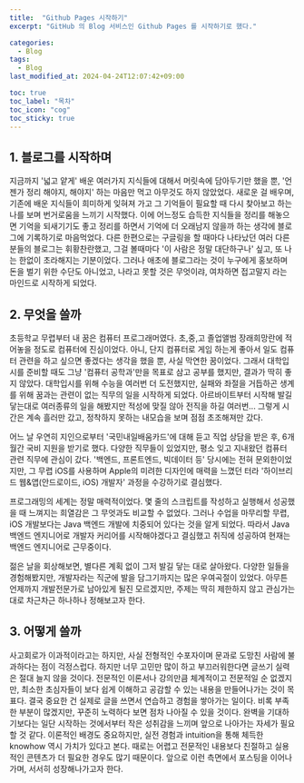 ```yaml
---
title:  "Github Pages 시작하기"
excerpt: "GitHub 의 Blog 서비스인 Github Pages 를 시작하기로 했다."

categories:
  - Blog
tags:
  - Blog
last_modified_at: 2024-04-24T12:07:42+09:00

toc: true
toc_label: "목차"
toc_icon: "cog"
toc_sticky: true
---
```


## 1. 블로그를 시작하며
지금까지 '넓고 얕게' 배운 여러가지 지식들에 대해서 머릿속에 담아두기만 했을 뿐, '언젠가 정리 해야지, 해야지'
하는 마음만 먹고 아무것도 하지 않았었다. 새로운 걸 배우며, 기존에 배운 지식들이 희미하게 잊혀져 가고 그 기억들이
필요할 때 다시 찾아보고 하는 나를 보며 번거로움을 느끼기 시작했다. 이에 어느정도 습득한 지식들을 정리를 해놓으면
기억을 되새기기도 좋고 정리를 하면서 기억에 더 오래남지 않을까 하는 생각에 블로그에 기록하기로 마음먹었다.
다른 한편으로는 구글링을 할 때마다 나타났던 여러 다른 분들의 블로그는 휘황찬란했고, 그걸 볼때마다
'이 사람은 정말 대단하구나' 싶고, 또 나는 한없이 초라해지는 기분이었다. 그러나 애초에 블로그라는 것이 누구에게
홍보하며 돈을 벌기 위한 수단도 아니었고, 나라고 못할 것은 무엇이랴, 여차하면 접고말지 라는 마인드로 시작하게 되었다.

## 2. 무엇을 쓸까
초등학교 무렵부터 내 꿈은 컴퓨터 프로그래머였다. 초,중,고 졸업앨범 장래희망란에 적어놓을 정도로 컴퓨터에 진심이었다.
아니, 단지 컴퓨터로 게임 하는게 좋아서 일도 컴퓨터 관련을 하고 싶으면 좋겠다는 생각을 했을 뿐, 사실 막연한 꿈이었다.
그래서 대학입시를 준비할 때도 그냥 '컴퓨터 공학과'만을 목표로 삼고 공부를 했지만, 결과가 딱히 좋지 않았다. 대학입시를
위해 수능을 여러번 더 도전했지만, 실패와 좌절을 거듭하곤 생계를 위해 꿈과는 관련이 없는 직무의 일을 시작하게 되었다.
아르바이트부터 시작해 발길 닿는대로 여러종류의 일을 해봤지만 적성에 맞질 않아 전직을 하길 여러번... 그렇게 시간은 계속
흘러만 갔고, 정착하지 못하는 내모습을 보며 점점 초조해져만 갔다.

어느 날 우연히 지인으로부터 '국민내일배움카드'에 대해 듣고 직업 상담을 받은 후, 6개월간 국비 지원을 받기로 했다.
다양한 직무들이 있었지만, 평소 잊고 지내왔던 컴퓨터 관련 직무에 관심이 갔다. '백엔드, 프론트엔드, 빅데이터 등' 당시에는
전혀 문외한이었지만, 그 무렵 iOS를 사용하며 Apple의 미려한 디자인에 매력을 느꼈던 터라
'하이브리드 웹&앱(안드로이드, iOS) 개발자' 과정을 수강하기로 결심했다.

프로그래밍의 세계는 정말 매력적이었다. 몇 줄의 스크립트를 작성하고 실행해서 성공했을 때 느껴지는 희열감은
그 무엇과도 비교할 수 없었다. 그러나 수업을 마무리할 무렵, iOS 개발보다는 Java 백엔드 개발에 치중되어
있다는 것을 알게 되었다. 따라서 Java 백엔드 엔지니어로 개발자 커리어를 시작해야겠다고 결심했고 취직에 성공하여
현재는 백엔드 엔지니어로 근무중이다.

젊은 날을 회상해보면, 별다른 계획 없이 그저 발길 닿는 대로 살아왔다. 다양한 일들을 경험해봤지만, 개발자라는
직군에 발을 담그기까지는 많은 우여곡절이 있었다. 아무튼 언제까지 개발전문가로 남아있게 될진 모르겠지만, 주제는
딱히 제한하지 않고 관심가는대로 차근차근 하나하나 정해보고자 한다.

## 3. 어떻게 쓸까
사고회로가 이과적이라고는 하지만, 사실 전형적인 수포자이며 문과로 도망친 사람에 불과하다는 점이 걱정스럽다.
하지만 너무 고민만 많이 하고 부끄러워한다면 글쓰기 실력은 절대 늘지 않을 것이다.
전문적인 이론서나 강의만큼 체계적이고 전문적일 순 없겠지만, 최소한 초심자들이 보다 쉽게 이해하고 공감할 수 있는
내용을 만들어나가는 것이 목표다.
결국 중요한 건 실제로 글을 쓰면서 연습하고 경험을 쌓아가는 일이다. 비록 부족한 부분이 많겠지만, 꾸준히 노력하다
보면 점차 나아질 수 있을 것이다. 완벽을 기대하기보다는 일단 시작하는 것에서부터 작은 성취감을 느끼며 앞으로
나아가는 자세가 필요할 것 같다.
이론적인 배경도 중요하지만, 실전 경험과 intuition을 통해 체득한 knowhow 역시 가치가 있다고 본다.
때로는 어렵고 전문적인 내용보다 친절하고 실용적인 콘텐츠가 더 필요한 경우도 많기 때문이다.
앞으로 이런 측면에서 포스팅을 이어나가며, 서서히 성장해나가고자 한다.







